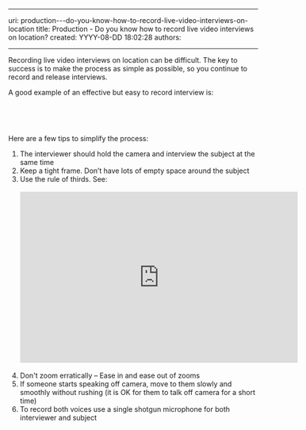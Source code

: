 

---
uri: production---do-you-know-how-to-record-live-video-interviews-on-location
title: Production - Do you know how to record live video interviews on location?
created: YYYY-08-DD 18:02:28
authors:

---




<span class='intro'> <p>​​​​​​Recording live video interviews on location can be difficult. The key to success is to make the process as simple as possible, so you continue to record and release interviews. <br></p> </span>

<p>A good example of an effective but easy to record interview is&#58;</p>

<br><div class="ms-rtestate-read ms-rte-wpbox"><div class="ms-rtestate-notify  ms-rtestate-read bc344b9a-3339-455e-a31a-59740e1bfd60" id="div_bc344b9a-3339-455e-a31a-59740e1bfd60"></div>
<div id="vid_bc344b9a-3339-455e-a31a-59740e1bfd60" style="display&#58;none;"></div></div>

<br>
<p>Here are a few tips to simplify the process&#58;</p>
<ol>
<li>The interviewer should hold the camera and interview the subject at the same time</li>
<li>Keep a tight frame. Don’t have lots of empty space around the subject</li>
<li>Use the rule of thirds. See&#58;<br></li>
​<div class="ms-rtestate-read ms-rte-embedcode ms-rte-embedil ms-rtestate-notify"><iframe width="560" height="345" src="https&#58;//www.youtube.com/embed/iH3Z-3SeWiM" frameborder="0"></iframe>&#160;</div>

<li>Don't zoom erratically – Ease in and ease out of zooms</li>
<li>If someone starts speaking off camera, move to them slowly and smoothly without rushing (it is OK for them to talk off camera for a short time)</li>
<li>To record both voices use a single shotgun microphone for both interviewer and subject</li>

</ol>
<span style="display&#58;inline-block;"></span>


